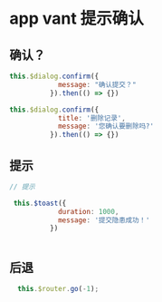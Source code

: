 # app vant 提示确认

## 确认？

```js
this.$dialog.confirm({
            message: "确认提交？"
          }).then(() => {})
```

```js
this.$dialog.confirm({
            title: '删除记录',
            message: '您确认要删除吗?'
          }).then(() => {})
```



## 提示
```js
// 提示

 this.$toast({
            duration: 1000,
            message: '提交隐患成功！'
          })
        
```


## 后退

```js
  this.$router.go(-1);
```